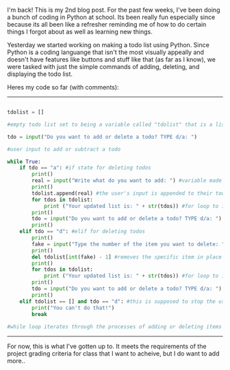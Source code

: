 I'm back! This is my 2nd blog post. For the past few weeks, I've been doing a bunch of coding in Python at school. Its been really fun especially since because its all been like a refresher reminding me of how to do certain things I forgot about as well as learning new things.

Yesterday we started working on making a todo list using Python. Since Python is a coding languange that isn't the most visually appeally and doesn't have features like buttons and stuff like that (as far as I know), we were tasked with just the simple commands of adding, deleting, and displaying the todo list.

Heres my code so far (with comments):

---

```Python

tdolist = []

#empty todo list set to being a variable called "tdolist" that is a list

tdo = input("Do you want to add or delete a todo? TYPE d/a: ")

#user input to add or subtract a todo

while True:
    if tdo == "a": #if state for deleting todos
        print()
        real = input("Write what do you want to add: ") #variable made for adding todos
        print()
        tdolist.append(real) #the user's input is appended to their todo list (tdolist variable)
        for tdos in tdolist:
            print ("Your updated list is: " + str(tdos)) #for loop to iterate through printing each item in the list to make the UX a little better for deletion
        print()
        tdo = input("Do you want to add or delete a todo? TYPE d/a: ")
        print()
    elif tdo == "d": #elif for deleting todos
        print()
        fake = input("Type the number of the item you want to delete: ") #variable made for adding todos
        print()
        del tdolist[int(fake) - 1] #removes the specific item in place of the INDEX of the number that the user input, Subtract 1 from the number that the user inputs and you get the index of the item they wish to remove.
        print()
        for tdos in tdolist:
            print ("Your updated list is: " + str(tdos)) #for loop to iterate through printing each item in the list to make the UX better for deletion
        print()
        tdo = input("Do you want to add or delete a todo? TYPE d/a: ")
        print()
    elif tdolist == [] and tdo == "d": #this is supposed to stop the user from trying to delete from an empty list..
        print("You can't do that!")
        break
        
#while loop iterates through the processes of adding or deleting items

```
---


For now, this is what I've gotten up to. It meets the requirements of the project grading criteria for class that I want to acheive, but I do want to add more..